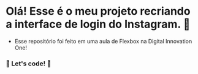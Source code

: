 # Olá! Esse é o meu projeto recriando a interface de login do Instagram. :iphone:

- Esse repositório foi feito em uma aula de Flexbox na Digital Innovation One!

### 🚀 Let's code! 🚀